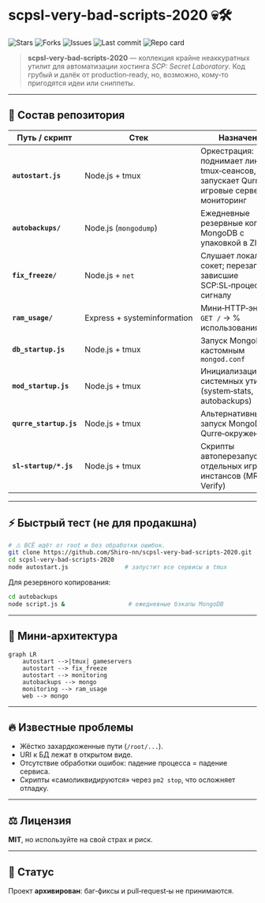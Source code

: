 # scpsl-very-bad-scripts-2020 💀🛠️

![Stars](https://img.shields.io/github/stars/Shiro-nn/scpsl-very-bad-scripts-2020?style=social) ![Forks](https://img.shields.io/github/forks/Shiro-nn/scpsl-very-bad-scripts-2020?style=social) ![Issues](https://img.shields.io/github/issues/Shiro-nn/scpsl-very-bad-scripts-2020) ![Last commit](https://img.shields.io/github/last-commit/Shiro-nn/scpsl-very-bad-scripts-2020)
![Repo card](https://github-readme-stats.vercel.app/api/pin/?username=Shiro-nn\&repo=scpsl-very-bad-scripts-2020)

> **scpsl‑very‑bad‑scripts‑2020** — коллекция крайне неаккуратных утилит для автоматизации хостинга *SCP: Secret Laboratory*. Код грубый и далёк от production‑ready, но, возможно, кому‑то пригодятся идеи или сниппеты.

---

## 📂 Состав репозитория

| Путь / скрипт              | Стек                        | Назначение                                                                                                           |
| -------------------------- | --------------------------- | -------------------------------------------------------------------------------------------------------------------- |
| **`autostart.js`**         | Node.js + tmux              | Оркестрация: поднимает линейку tmux‑сеансов, запускает QurreBot, игровые серверы и мониторинг |
| **`autobackups/`**         | Node.js (`mongodump`)       | Ежедневные резервные копии MongoDB с упаковкой в ZIP                                            |
| **`fix_freeze/`**          | Node.js + `net`             | Слушает локальный сокет; перезапускает зависшие SCP\:SL‑процессы по сигналу                 |
| **`ram_usage/`**           | Express + systeminformation | Мини‑HTTP‑эндпоинт `GET /` → % использования RAM                                                |
| **`db_startup.js`**        | Node.js + tmux              | Запуск MongoDB с кастомным `mongod.conf`                                                      |
| **`mod_startup.js`**       | Node.js + tmux              | Инициализация системных утилит (system‑stats, autobackups)                                     |
| **`qurre_startup.js`**     | Node.js + tmux              | Альтернативный запуск MongoDB для Qurre‑окружения                                             |
| **`sl-startup/*.js`**      | Node.js + tmux              | Скрипты автоперезапуска отдельных игровых инстансов (MRP, NR, Verify)                         |



---

## ⚡️ Быстрый тест (не для продакшна)

```bash
# ⚠️ ВСЁ идёт от root и без обработки ошибок.
git clone https://github.com/Shiro-nn/scpsl-very-bad-scripts-2020.git
cd scpsl-very-bad-scripts-2020
node autostart.js                # запустит все сервисы в tmux
```

Для резервного копирования:

```bash
cd autobackups
node script.js &                  # ежедневные бэкапы MongoDB
```

---

## 🧩 Мини‑архитектура

```mermaid
graph LR
    autostart -->|tmux| gameservers
    autostart --> fix_freeze
    autostart --> monitoring
    autobackups --> mongo
    monitoring --> ram_usage
    web --> mongo
```

---

## 🔥 Известные проблемы

* Жёстко захардкоженные пути (`/root/...`).
* URI к БД лежат в открытом виде.
* Отсутствие обработки ошибок: падение процесса = падение сервиса.
* Скрипты «самоликвидируются» через `pm2 stop`, что осложняет отладку.

---

## ⚖️ Лицензия

**MIT**, но используйте на свой страх и риск.

---

## 📜 Статус

Проект **архивирован**: баг‑фиксы и pull‑request‑ы не принимаются.
